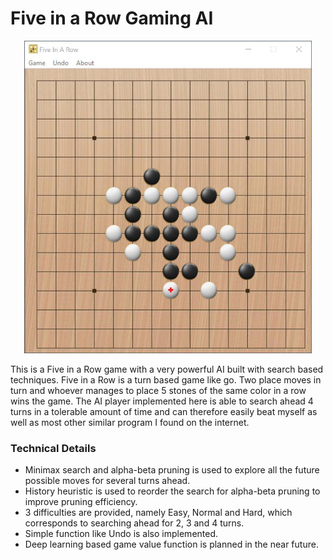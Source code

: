 # Five in a Row Gaming AI

<div align="center">
 <img src="https://raw.githubusercontent.com/effieguo/FiveInARowAI/master/FIR.jpg" height="500px">
</div>

This is a Five in a Row game with a very powerful AI built with search based techniques. Five in a Row is a turn based game like go. Two place moves in turn and whoever manages to place 5 stones of the same color in a row wins the game. The AI player implemented here is able to search ahead 4 turns in a tolerable amount of time and can therefore easily beat myself as well as most other similar program I found on the internet.

### Technical Details
- Minimax search and alpha-beta pruning is used to explore all the future possible moves for several turns ahead.
- History heuristic is used to reorder the search for alpha-beta pruning to improve pruning efficiency.
- 3 difficulties are provided, namely Easy, Normal and Hard, which corresponds to searching ahead for 2, 3 and 4 turns.
- Simple function like Undo is also implemented.
- Deep learning based game value function is planned in the near future.
